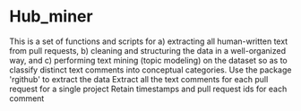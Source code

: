 # Hub_miner
This is a set of functions and scripts for a) extracting all human-written text from pull requests, b) cleaning and structuring the data in a well-organized way, and c) performing text mining (topic modeling) on the dataset so as to classify distinct text comments into conceptual categories. Use the package 'rgithub' to extract the data Extract all the text comments for each pull request for a single project Retain timestamps and pull request ids for each comment
